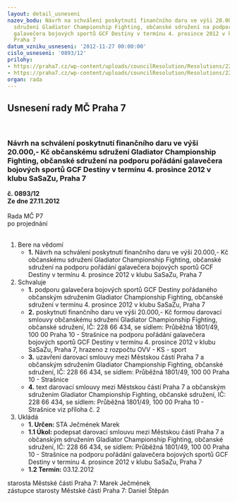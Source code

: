 ```yaml
---
layout: detail_usneseni
nazev_bodu: Návrh na schválení poskytnutí finančního daru ve výši 20.000,- Kč občanskému
  sdružení Gladiator Championship Fighting, občanské sdružení na podporu pořádání
  galavečera bojových sportů GCF Destiny v termínu 4. prosince 2012 v klubu SaSaZu,
  Praha 7
datum_vzniku_usneseni: '2012-11-27 00:00:00'
cislo_usneseni: '0893/12'
prilohy:
- https://praha7.cz/wp-content/uploads/councilResolution/Resolutions/22297/61-12-gladiator_championship_fighting_zadost_gcf_destiny.pdf
- https://praha7.cz/wp-content/uploads/councilResolution/Resolutions/22297/61-12-s42_gcf_destiny.doc
organ: rada
---
```

<div id="ucUsn_pList" class="usn">
	<span><h2>Usnesení rady MČ Praha 7 </h2>
<br></span><div class="standBody">
<span><h3>Návrh na schválení poskytnutí finančního daru ve výši 20.000,- Kč občanskému sdružení Gladiator Championship Fighting, občanské sdružení na podporu pořádání galavečera bojových sportů GCF Destiny v termínu 4. prosince 2012 v klubu SaSaZu, Praha 7</h3></span><div class="center">
		<strong>č. 0893/12</strong><br>
	</div>
<div class="center">
		<strong>Ze dne 27.11.2012</strong><br><br>
	</div>Rada MČ P7<br> po projednání<br><br><ol>
<li>Bere na vědomí<ul><li>
<strong>1.</strong> Návrh na schválení poskytnutí finančního daru ve výši 20.000,- Kč občanskému sdružení Gladiator Championship Fighting, občanské sdružení na podporu pořádání galavečera bojových sportů GCF Destiny v termínu 4. prosince 2012 v klubu SaSaZu, Praha 7</li></ul>
</li>
<li>Schvaluje<ul>
<li>
<strong>1.</strong> podporu galavečera bojových sportů GCF Destiny pořádaného občanským sdružením Gladiator Championship Fighting, občanské sdružení v termínu 4. prosince 2012 v klubu SaSaZu, Praha 7</li>
<li>
<strong>2.</strong> poskytnutí finančního daru ve výši 20.000,- Kč formou darovací smlouvy občanskému sdružení Gladiator Championship Fighting, občanské sdružení,  IČ: 228 66 434, se sídlem: Průběžná 1801/49, 100 00 Praha 10 - Strašnice na podporu pořádání galavečera bojových sportů GCF Destiny v termínu 4. prosince 2012 v klubu SaSaZu, Praha 7, hrazeno z rozpočtu OVV - KS - sport</li>
<li>
<strong>3.</strong> uzavření darovací smlouvy mezi Městskou částí Praha 7 a občanským sdružením Gladiator Championship Fighting, občanské sdružení, IČ: 228 66 434, se sídlem: Průběžná 1801/49, 100 00 Praha 10 - Strašnice</li>
<li>
<strong>4.</strong> text darovací smlouvy mezi Městskou částí Praha 7 a občanským sdružením Gladiator Championship Fighting, občanské sdružení, IČ: 228 66 434, se sídlem: Průběžná 1801/49, 100 00 Praha 10 - Strašnice viz příloha č. 2    </li>
</ul>
</li>
<li>Ukládá<ul>
<li>
<strong>1. Určen: </strong>STA Ječmének Marek</li>
<li>
<strong>1.1 Úkol: </strong>podepsat darovací smlouvu mezi Městskou částí Praha 7 a občanským sdružením Gladiator Championship Fighting, občanské sdružení, IČ: 228 66 434, se sídlem: Průběžná 1801/49, 100 00 Praha 10 - Strašnice na podporu pořádání galavečera bojových sportů GCF Destiny v termínu 4. prosince 2012 v klubu SaSaZu, Praha 7</li>
<li>
<strong>1.2 Termín: </strong>03.12.2012</li>
</ul>
</li>
</ol>starosta Městské části Praha 7: Marek Ječmének<br>zástupce starosty Městské části Praha 7: Daniel Štěpán 
</div>
</div>
